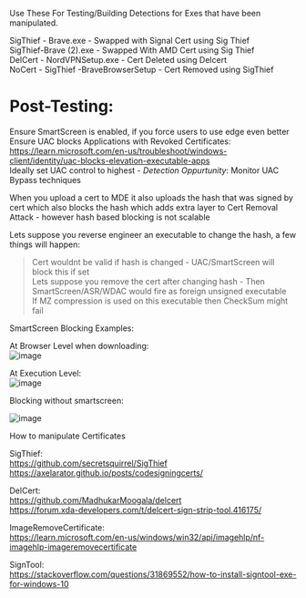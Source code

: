 Use These For Testing/Building Detections for Exes that have been manipulated. 

SigThief - Brave.exe - Swapped with Signal Cert using Sig Thief  
SigThief-Brave (2).exe - Swapped With AMD Cert using Sig Thief  
DelCert - NordVPNSetup.exe - Cert Deleted using Delcert  
NoCert - SigThief -BraveBrowserSetup - Cert Removed using SigThief  

# Post-Testing:

Ensure SmartScreen is enabled, if you force users to use edge even better  
Ensure UAC blocks Applications with Revoked Certificates: https://learn.microsoft.com/en-us/troubleshoot/windows-client/identity/uac-blocks-elevation-executable-apps  
Ideally set UAC control to highest  - *Detection Oppurtunity*: Monitor UAC Bypass techniques  

When you upload a cert to MDE it also uploads the hash that was signed by cert which also blocks the hash which adds extra layer to Cert Removal Attack - however hash based blocking is not scalable  

Lets suppose you reverse engineer an executable to change the hash, a few things will happen:
>Cert wouldnt be valid if hash is changed - UAC/SmartScreen will block this if set  
>Lets suppose you remove the cert after changing hash - Then SmartScreen/ASR/WDAC would fire as foreign unsigned executable  
>If MZ compression is used on this executable then CheckSum might fail  

SmartScreen Blocking Examples:  

At Browser Level when downloading:  
![image](https://user-images.githubusercontent.com/55988027/224532539-bfe6cb2a-c904-4c47-a663-decbeafe752c.png)  

At Execution Level:  
![image](https://user-images.githubusercontent.com/55988027/224532555-60b30708-a7d6-469f-9725-a673e5947fab.png)  

Blocking without smartscreen:  

![image](https://user-images.githubusercontent.com/55988027/224571628-5fce3d24-acba-4f55-b148-2806fb880d51.png)  

How to manipulate Certificates  

SigThief:  
https://github.com/secretsquirrel/SigThief  
https://axelarator.github.io/posts/codesigningcerts/  

DelCert:  
https://github.com/MadhukarMoogala/delcert  
https://forum.xda-developers.com/t/delcert-sign-strip-tool.416175/  

ImageRemoveCertificate:  
https://learn.microsoft.com/en-us/windows/win32/api/imagehlp/nf-imagehlp-imageremovecertificate  

SignTool:  
https://stackoverflow.com/questions/31869552/how-to-install-signtool-exe-for-windows-10  

